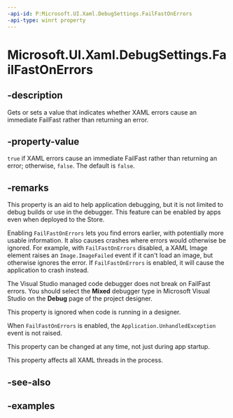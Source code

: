 ```yaml
---
-api-id: P:Microsoft.UI.Xaml.DebugSettings.FailFastOnErrors
-api-type: winrt property
---
```


<!-- Property syntax.
public bool FailFastOnErrors { get;  set; }
-->

# Microsoft.UI.Xaml.DebugSettings.FailFastOnErrors

## -description

Gets or sets a value that indicates whether XAML errors cause an immediate FailFast rather than returning an error.

## -property-value

`true` if XAML errors cause an immediate FailFast rather than returning an error; otherwise, `false`. The default is `false`.

## -remarks

This property is an aid to help application debugging, but it is not limited to debug builds or use in the debugger. This feature can be enabled by apps even when deployed to the Store.

Enabling `FailFastOnErrors` lets you find errors earlier, with potentially more usable information. It also causes crashes where errors would otherwise be ignored. For example, with `FailFastOnErrors` disabled, a XAML Image element raises an `Image.ImageFailed` event if it can't load an image, but otherwise ignores the error. If `FailFastOnErrors` is enabled, it will cause the application to crash instead.

The Visual Studio managed code debugger does not break on FailFast errors. You should select the **Mixed** debugger type in Microsoft Visual Studio on the **Debug** page of the project designer.

This property is ignored when code is running in a designer.

When `FailFastOnErrors` is enabled, the `Application.UnhandledException` event is not raised.

This property can be changed at any time, not just during app startup.

This property affects all XAML threads in the process.

## -see-also

## -examples
